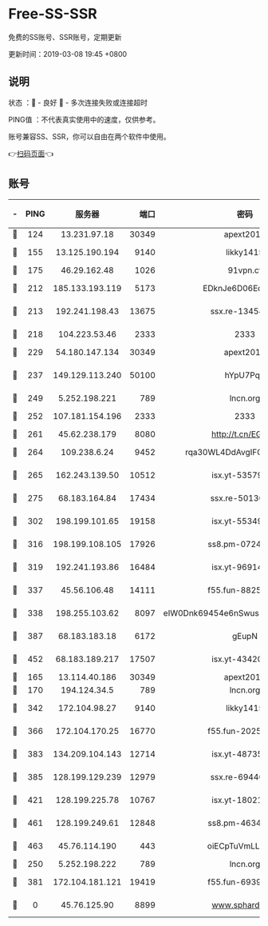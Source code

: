 # Free-SS-SSR

免费的SS账号、SSR账号，定期更新

更新时间：2019-03-08 19:45 +0800

## 说明

状态     ：🙂 - 良好 🙁 - 多次连接失败或连接超时

PING值   ：不代表真实使用中的速度，仅供参考。

账号兼容SS、SSR，你可以自由在两个软件中使用。

👉[扫码页面](https://liesauer.github.io/Free-SS-SSR/)👈

## 账号

|-|PING|服务器|端口|密码|加密方式|区域|
|:----:|:----:|:-----:|-----:|:----:|:----:|:----:|
|🙂|124|13.231.97.18|30349|apext2019|chacha20|JP|
|🙂|155|13.125.190.194|9140|likky1415|aes-256-cfb|KR|
|🙂|175|46.29.162.48|1026|91vpn.cf|rc4-md5|RU|
|🙂|212|185.133.193.119|5173|EDknJe6D06EoWDaw|aes-256-cfb|US|
|🙂|213|192.241.198.43|13675|ssx.re-13454055|aes-256-cfb|US|
|🙂|218|104.223.53.46|2333|2333|aes-256-cfb|US|
|🙂|229|54.180.147.134|30349|apext2019|chacha20|KR|
|🙂|237|149.129.113.240|50100|hYpU7PqP|chacha20-ietf-poly1305|CN|
|🙂|249|5.252.198.221|789|lncn.org|rc4|JP|
|🙂|252|107.181.154.196|2333|2333|aes-256-cfb|US|
|🙂|261|45.62.238.179|8080|http://t.cn/EGJIyrl|rc4-md5|CA|
|🙂|264|109.238.6.24|9452|rqa30WL4DdAvgIFG6Fs3znzTa|aes-256-cfb|FR|
|🙂|265|162.243.139.50|10512|isx.yt-53579269|aes-256-cfb|US|
|🙂|275|68.183.164.84|17434|ssx.re-50130004|aes-256-cfb|US|
|🙂|302|198.199.101.65|19158|isx.yt-55349354|aes-256-cfb|US|
|🙂|316|198.199.108.105|17926|ss8.pm-07244383|aes-256-cfb|US|
|🙂|319|192.241.193.86|16484|isx.yt-96914797|aes-256-cfb|US|
|🙂|337|45.56.106.48|14111|f55.fun-88250157|aes-256-cfb|US|
|🙂|338|198.255.103.62|8097|eIW0Dnk69454e6nSwuspv9DmS201tQ0D|aes-256-cfb|US|
|🙂|387|68.183.183.18|6172|gEupN|aes-256-cfb|SG|
|🙂|452|68.183.189.217|17507|isx.yt-43420762|aes-256-cfb|SG|
|🙂|165|13.114.40.186|30349|apext2019|chacha20|JP|
|🙂|170|194.124.34.5|789|lncn.org|rc4|JP|
|🙂|342|172.104.98.27|9140|likky1415|aes-256-cfb|JP|
|🙂|366|172.104.170.25|16770|f55.fun-20256813|aes-256-cfb|SG|
|🙂|383|134.209.104.143|12714|isx.yt-48735563|aes-256-cfb|SG|
|🙂|385|128.199.129.239|12979|ssx.re-69440273|aes-256-cfb|SG|
|🙂|421|128.199.225.78|10767|isx.yt-18021882|aes-256-cfb|SG|
|🙂|461|128.199.249.61|12848|ss8.pm-46346363|aes-256-cfb|SG|
|🙂|463|45.76.114.190|443|oiECpTuVmLLxk4Ts|aes-256-cfb|AU|
|🙁|250|5.252.198.222|789|lncn.org|rc4|JP|
|🙁|381|172.104.181.121|19419|f55.fun-69397785|aes-256-cfb|SG|
|🙁|0|45.76.125.90|8899|www.sphard.com|aes-256-cfb|AU|

